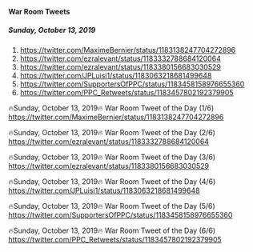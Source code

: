 **War Room Tweets**

##### Sunday, October 13, 2019

1) https://twitter.com/MaximeBernier/status/1183138247704272896
2) https://twitter.com/ezralevant/status/1183332788684120064
3) https://twitter.com/ezralevant/status/1183380156683030529
4) https://twitter.com/JPLuisi1/status/1183063218681499648
5) https://twitter.com/SupportersOfPPC/status/1183458158976655360
6) https://twitter.com/PPC_Retweets/status/1183457802192379905


🔥Sunday, October 13, 2019🔥
War Room Tweet of the Day (1/6)
https://twitter.com/MaximeBernier/status/1183138247704272896

🔥Sunday, October 13, 2019🔥
War Room Tweet of the Day (2/6)
https://twitter.com/ezralevant/status/1183332788684120064


🔥Sunday, October 13, 2019🔥
War Room Tweet of the Day (3/6)
https://twitter.com/ezralevant/status/1183380156683030529

🔥Sunday, October 13, 2019🔥
War Room Tweet of the Day (4/6)
https://twitter.com/JPLuisi1/status/1183063218681499648

🔥Sunday, October 13, 2019🔥
War Room Tweet of the Day (5/6)
https://twitter.com/SupportersOfPPC/status/1183458158976655360

🔥Sunday, October 13, 2019🔥
War Room Tweet of the Day (6/6)
https://twitter.com/PPC_Retweets/status/1183457802192379905


